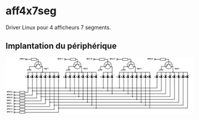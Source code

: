 # aff4x7seg
Driver Linux pour 4 afficheurs 7 segments.
## Implantation du périphérique
![Schéma d'implantation général du périphérique](./aff4x7seg_schema.png)
